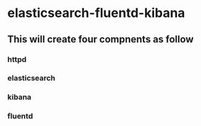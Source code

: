 # elasticsearch-fluentd-kibana
## This will create four compnents as follow
### httpd 
### elasticsearch
### kibana
### fluentd
